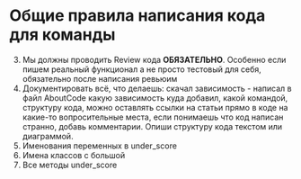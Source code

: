 # Общие правила написания кода для команды

3. Мы должны проводить Review кода **ОБЯЗАТЕЛЬНО**. Особенно если пишем реальный функционал а не просто тестовый для себя, обязательно после написания ревьюим
4. Документировать всё, что делаешь: скачал зависимость - написал в файл AboutCode какую зависимость куда добавил, какой командой, структуру кода, можно оставлять ссылки на статьи прямо в коде на какие-то вопросительные места, если понимаешь что код написан странно, добавь комментарии. Опиши структуру кода текстом или диаграммой.
5. Именования переменных в under_score
6. Имена классов с большой
7. Все методы under_score